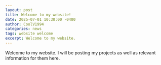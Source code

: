 ```yaml
---
layout: post
title: Welcome to my website!
date: 2025-07-01 10:30:00 -0400
author: CoolV1994
categories: news
tags: website welcome
excerpt: Welcome to my website.
---
```


Welcome to my website. I will be posting my projects as well as relevant information for them here.
